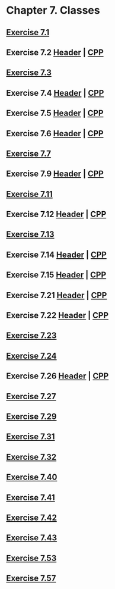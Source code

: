# Chapter 7. Classes

## [Exercise 7.1](src/7.01.cpp)

## Exercise 7.2 [Header](src/Sales_data.h) | [CPP](src/Sales_data.cpp)

## [Exercise 7.3](src/7.03.cpp)

## Exercise 7.4 [Header](src/Person.h) | [CPP](src/Person.cpp)

## Exercise 7.5 [Header](src/Person.h) | [CPP](src/Person.cpp)

## Exercise 7.6 [Header](src/Sales_data.h) | [CPP](src/Sales_data.cpp)

## [Exercise 7.7](src/7.07.cpp)

## Exercise 7.9 [Header](src/Person.h) | [CPP](src/Person.cpp)

## [Exercise 7.11](src/7.11.cpp)

## Exercise 7.12 [Header](src/Sales_data.h) | [CPP](src/Sales_data.cpp)

## [Exercise 7.13](src/7.13.cpp)

## Exercise 7.14 [Header](src/Sales_data.h) | [CPP](src/Sales_data.cpp)

## Exercise 7.15 [Header](src/Person.h) | [CPP](src/Person.cpp)

## Exercise 7.21 [Header](src/Sales_data.h) | [CPP](src/Sales_data.cpp)

## Exercise 7.22 [Header](src/Sales_data.h) | [CPP](src/Sales_data.cpp)

## [Exercise 7.23](src/Screen.h)

## [Exercise 7.24](src/Screen.h)

## Exercise 7.26 [Header](src/Sales_data.h) | [CPP](src/Sales_data.cpp)

## [Exercise 7.27](src/7.27.cpp)

## [Exercise 7.29](src/Screen.h)

## [Exercise 7.31](src/7.31.h)

## [Exercise 7.32](src/7.32.cpp)

## [Exercise 7.40](src/7.40.h)

## [Exercise 7.41](src/7.41)

## [Exercise 7.42](src/7.42.h)

## [Exercise 7.43](src/7.43.h)

## [Exercise 7.53](src/7.53.h)

## [Exercise 7.57](src/7.57.h)
